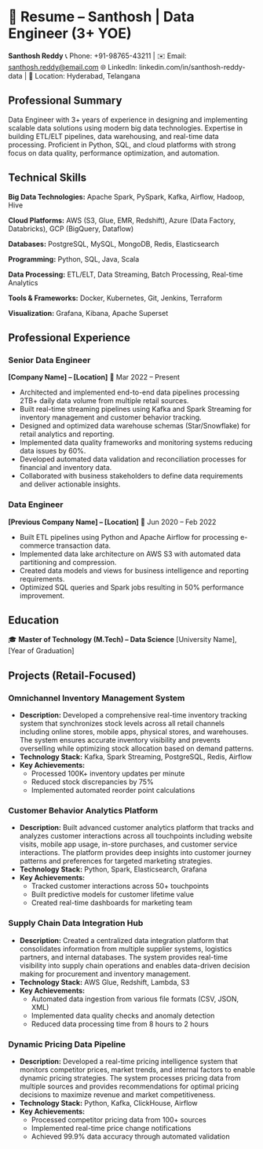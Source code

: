 # 📄 Resume – Santhosh | Data Engineer (3+ YOE)

**Santhosh Reddy**
📞 Phone: +91-98765-43211 | ✉️ Email: santhosh.reddy@email.com
🌐 LinkedIn: linkedin.com/in/santhosh-reddy-data | 📍 Location: Hyderabad, Telangana

## Professional Summary

Data Engineer with 3+ years of experience in designing and implementing scalable data solutions using modern big data technologies. Expertise in building ETL/ELT pipelines, data warehousing, and real-time data processing. Proficient in Python, SQL, and cloud platforms with strong focus on data quality, performance optimization, and automation.

## Technical Skills

**Big Data Technologies:** Apache Spark, PySpark, Kafka, Airflow, Hadoop, Hive

**Cloud Platforms:** AWS (S3, Glue, EMR, Redshift), Azure (Data Factory, Databricks), GCP (BigQuery, Dataflow)

**Databases:** PostgreSQL, MySQL, MongoDB, Redis, Elasticsearch

**Programming:** Python, SQL, Java, Scala

**Data Processing:** ETL/ELT, Data Streaming, Batch Processing, Real-time Analytics

**Tools & Frameworks:** Docker, Kubernetes, Git, Jenkins, Terraform

**Visualization:** Grafana, Kibana, Apache Superset

## Professional Experience

### Senior Data Engineer
**[Company Name] – [Location]**
📅 Mar 2022 – Present

- Architected and implemented end-to-end data pipelines processing 2TB+ daily data volume from multiple retail sources.
- Built real-time streaming pipelines using Kafka and Spark Streaming for inventory management and customer behavior tracking.
- Designed and optimized data warehouse schemas (Star/Snowflake) for retail analytics and reporting.
- Implemented data quality frameworks and monitoring systems reducing data issues by 60%.
- Developed automated data validation and reconciliation processes for financial and inventory data.
- Collaborated with business stakeholders to define data requirements and deliver actionable insights.

### Data Engineer
**[Previous Company Name] – [Location]**
📅 Jun 2020 – Feb 2022

- Built ETL pipelines using Python and Apache Airflow for processing e-commerce transaction data.
- Implemented data lake architecture on AWS S3 with automated data partitioning and compression.
- Created data models and views for business intelligence and reporting requirements.
- Optimized SQL queries and Spark jobs resulting in 50% performance improvement.

## Education

🎓 **Master of Technology (M.Tech) – Data Science**
[University Name], [Year of Graduation]

## Projects (Retail-Focused)

### Omnichannel Inventory Management System
- **Description:** Developed a comprehensive real-time inventory tracking system that synchronizes stock levels across all retail channels including online stores, mobile apps, physical stores, and warehouses. The system ensures accurate inventory visibility and prevents overselling while optimizing stock allocation based on demand patterns.
- **Technology Stack:** Kafka, Spark Streaming, PostgreSQL, Redis, Airflow
- **Key Achievements:**
  - Processed 100K+ inventory updates per minute
  - Reduced stock discrepancies by 75%
  - Implemented automated reorder point calculations

### Customer Behavior Analytics Platform
- **Description:** Built advanced customer analytics platform that tracks and analyzes customer interactions across all touchpoints including website visits, mobile app usage, in-store purchases, and customer service interactions. The platform provides deep insights into customer journey patterns and preferences for targeted marketing strategies.
- **Technology Stack:** Python, Spark, Elasticsearch, Grafana
- **Key Achievements:**
  - Tracked customer interactions across 50+ touchpoints
  - Built predictive models for customer lifetime value
  - Created real-time dashboards for marketing team

### Supply Chain Data Integration Hub
- **Description:** Created a centralized data integration platform that consolidates information from multiple supplier systems, logistics partners, and internal databases. The system provides real-time visibility into supply chain operations and enables data-driven decision making for procurement and inventory management.
- **Technology Stack:** AWS Glue, Redshift, Lambda, S3
- **Key Achievements:**
  - Automated data ingestion from various file formats (CSV, JSON, XML)
  - Implemented data quality checks and anomaly detection
  - Reduced data processing time from 8 hours to 2 hours

### Dynamic Pricing Data Pipeline
- **Description:** Developed a real-time pricing intelligence system that monitors competitor prices, market trends, and internal factors to enable dynamic pricing strategies. The system processes pricing data from multiple sources and provides recommendations for optimal pricing decisions to maximize revenue and market competitiveness.
- **Technology Stack:** Python, Kafka, ClickHouse, Airflow
- **Key Achievements:**
  - Processed competitor pricing data from 100+ sources
  - Implemented real-time price change notifications
  - Achieved 99.9% data accuracy through automated validation
